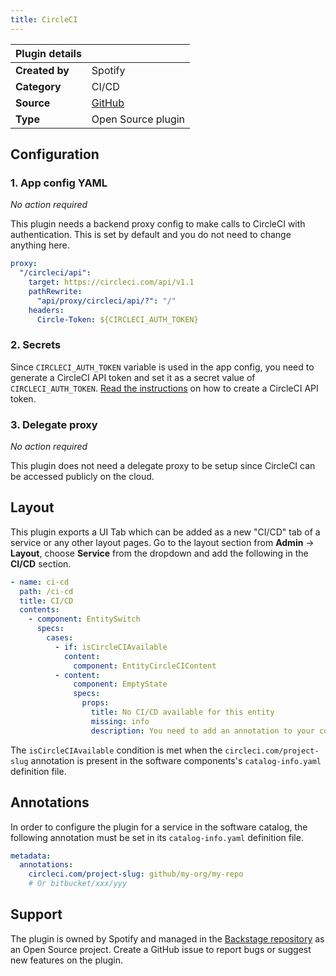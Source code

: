 ```yaml
---
title: CircleCI
---
```


| Plugin details |                                                                               |
| -------------- | ----------------------------------------------------------------------------- |
| **Created by** | Spotify                                                                       |
| **Category**   | CI/CD                                                                         |
| **Source**     | [GitHub](https://github.com/backstage/backstage/tree/master/plugins/circleci) |
| **Type**       | Open Source plugin                                                            |

## Configuration

### 1. App config YAML

_No action required_

This plugin needs a backend proxy config to make calls to CircleCI with authentication. This is set by default and you do not need to change anything here.

```yaml
proxy:
  "/circleci/api":
    target: https://circleci.com/api/v1.1
    pathRewrite:
      "api/proxy/circleci/api/?": "/"
    headers:
      Circle-Token: ${CIRCLECI_AUTH_TOKEN}
```

### 2. Secrets

Since `CIRCLECI_AUTH_TOKEN` variable is used in the app config, you need to generate a CircleCI API token and set it as a secret value of `CIRCLECI_AUTH_TOKEN`. [Read the instructions](https://circleci.com/docs/api/#add-an-api-token) on how to create a CircleCI API token.

### 3. Delegate proxy

_No action required_

This plugin does not need a delegate proxy to be setup since CircleCI can be accessed publicly on the cloud.

## Layout

This plugin exports a UI Tab which can be added as a new "CI/CD" tab of a service or any other layout pages. Go to the layout section from **Admin** -> **Layout**, choose **Service** from the dropdown and add the following in the **CI/CD** section.

```yaml
- name: ci-cd
  path: /ci-cd
  title: CI/CD
  contents:
    - component: EntitySwitch
      specs:
        cases:
          - if: isCircleCIAvailable
            content:
              component: EntityCircleCIContent
          - content:
              component: EmptyState
              specs:
                props:
                  title: No CI/CD available for this entity
                  missing: info
                  description: You need to add an annotation to your component if you want to enable CI/CD for it. You can read more about annotations in Backstage by clicking the button below.
```

The `isCircleCIAvailable` condition is met when the `circleci.com/project-slug` annotation is present in the software components's `catalog-info.yaml` definition file.

## Annotations

In order to configure the plugin for a service in the software catalog, the following annotation must be set in its `catalog-info.yaml` definition file.

```yaml
metadata:
  annotations:
    circleci.com/project-slug: github/my-org/my-repo
    # Or bitbucket/xxx/yyy
```

## Support

The plugin is owned by Spotify and managed in the [Backstage repository](https://github.com/backstage/backstage) as an Open Source project. Create a GitHub issue to report bugs or suggest new features on the plugin.
